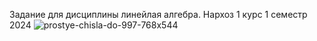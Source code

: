 Задание для дисциплины линейлая алгебра. Нархоз 1 курс 1 семестр 2024
![prostye-chisla-do-997-768x544](https://github.com/wsdqz/euclid/assets/59272773/aa199750-9a67-481a-bc10-f55804a3354d)
